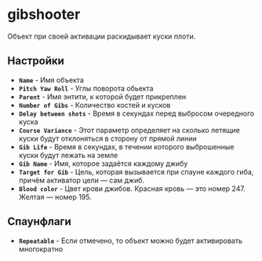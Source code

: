 ﻿# gibshooter

Объект при своей активации раскидывает куски плоти.

## Настройки

- **`Name`** - Имя объекта
- **`Pitch Yaw Roll`** - Углы поворота обьекта
- **`Parent`** - Имя энтити, к которой будет прикреплен
- **`Number of Gibs`** - Количество костей и кусков
- **`Delay between shots`** - Время в секундах перед выбросом очередного куска
- **`Course Variance`** - Этот параметр определяет на сколько летящие куски будут отклоняться в сторону от прямой линии
- **`Gib Life`** - Время в секундах, в течении которого выброшенные куски будут лежать на земле
- **`Gib Name`** - Имя, которое задаётся каждому джибу
- **`Target for Gib`** - Цель, которая вызывается при спауне каждого гиба, причём активатор цели — сам джиб.
- **`Blood color`** - Цвет крови джибов. Красная кровь — это номер 247. Желтая — номер 195.

## Спаунфлаги

- **`Repeatable`** - Если отмечено, то объект можно будет активировать многократно

